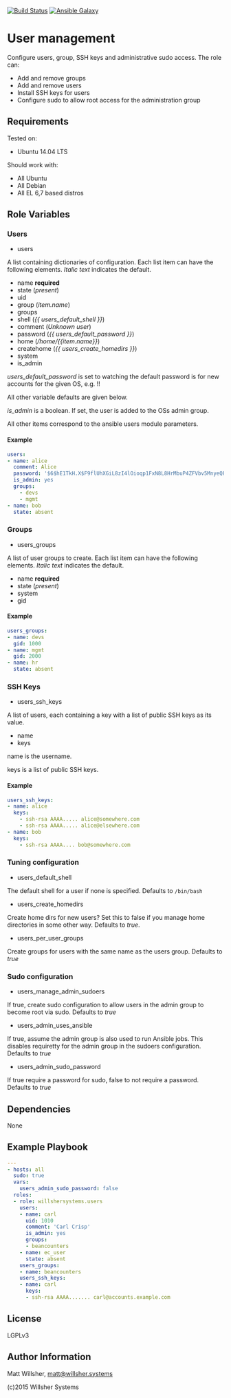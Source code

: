 [![Build Status](https://travis-ci.org/willshersystems/ansible-users.svg?branch=master)](https://travis-ci.org/willshersystems/ansible-users)
[![Ansible Galaxy](http://img.shields.io/badge/galaxy-willshersystems.users-660198.svg?style=flat)](https://galaxy.ansible.com/list#/roles/2562)

User management
===============

Configure users, group, SSH keys and administrative sudo access. The role can:

* Add and remove groups
* Add and remove users
* Install SSH keys for users
* Configure sudo to allow root access for the administration group

Requirements
------------

Tested on:

* Ubuntu 14.04 LTS

Should work with:

* All Ubuntu
* All Debian
* All EL 6,7 based distros

Role Variables
--------------

### Users

* users

A list containing dictionaries of configuration. Each list item can have the
following elements. *Italic text* indicates the default.

  * name **required**
  * state (*present*)
  * uid
  * group (*item.name*)
  * groups
  * shell (*{{ users_default_shell }}*)
  * comment (*Unknown user*)
  * password (*{{ users_default_password }}*)
  * home (*/home/{{item.name}}*)
  * createhome (*{{ users_create_homedirs }}*)
  * system
  * is_admin

*users_default_password* is set to watching the default password is for new
accounts for the given OS, e.g. !!

All other variable defaults are given below.

*is_admin* is a boolean. If set, the user is added to the OSs admin group.

All other items correspond to the ansible users module parameters.

#### Example

```yaml
users:
- name: alice
  comment: Alice
  password: '$6$hE1TkH.X$F9flUhXGiL8zI4lOioqp1FxN8L8HrMbuP4ZFVbv5MnyeQFAhIAsbTmT6t7.p93FgyiJo3U/aJeiGHzCTUvA.s.'
  is_admin: yes
  groups:
    - devs
    - mgmt
- name: bob
  state: absent
```

### Groups

* users_groups

A list of user groups to create. Each list item can have the following elements.
*Italic text* indicates the default.

  * name **required**
  * state (*present*)
  * system
  * gid

#### Example
  
```yaml
users_groups:
- name: devs
  gid: 1000
- name: mgmt
  gid: 2000
- name: hr
  state: absent
```

### SSH Keys

* users_ssh_keys

A list of users, each containing a key with a list of public SSH keys as its
value.

  * name
  * keys

name is the username.

keys is a list of public SSH keys.

#### Example

```yaml
users_ssh_keys:
- name: alice
  keys:
    - ssh-rsa AAAA..... alice@somewhere.com
    - ssh-rsa AAAA..... alice@elsewhere.com
- name: bob
  keys:
    - ssh-rsa AAAA.... bob@somewhere.com
```

### Tuning configuration

* users_default_shell

The default shell for a user if none is specified. Defaults to `/bin/bash`

* users_create_homedirs

Create home dirs for new users? Set this to false if you manage home directories
in some other way. Defaults to *true*.

* users_per_user_groups

Create groups for users with the same name as the users group. Defaults to
*true*

### Sudo configuration

* users_manage_admin_sudoers

If true, create sudo configuration to allow users in the admin group to become
root via sudo. Defaults to *true*

* users_admin_uses_ansible

If true, assume the admin group is also used to run Ansible jobs. This disables
requiretty for the admin group in the sudoers configuration. Defaults to *true*

* users_admin_sudo_password

If true require a password for sudo, false to not require a password. Defaults
to *true*

Dependencies
------------

None

Example Playbook
----------------

```yaml
---
- hosts: all
  sudo: true
  vars:
    users_admin_sudo_password: false
  roles:
  - role: willshersystems.users
    users:
    - name: carl
      uid: 1010
      comment: 'Carl Crisp'
      is_admin: yes
      groups:
      - beancounters
    - name: ec_user
      state: absent
    users_groups:
    - name: beancounters
    users_ssh_keys:
    - name: carl
      keys:
      - ssh-rsa AAAA....... carl@accounts.example.com
```

License
-------

LGPLv3

Author Information
------------------

Matt Willsher, matt@willsher.systems

(c)2015 Willsher Systems
